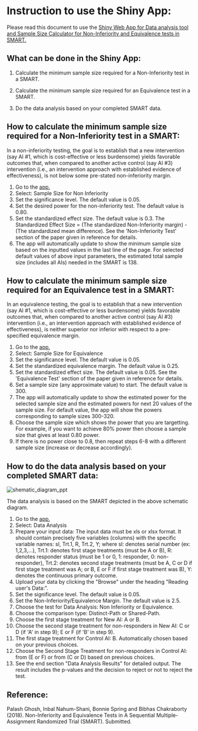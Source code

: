 
# Instruction to use the Shiny App:

Please read this document to use the [Shiny Web App for Data analysis tool and Sample Size Calculator for Non-Inferiority and Equivalence tests in SMART.](https://palash.shinyapps.io/NI_EQ/)



## What can be done in the Shiny App:

1. Calculate the minimum sample size required for a Non-Inferiority test in a SMART.

2. Calculate the minimum sample size required for an Equivalence test in a SMART. 

3. Do the data analysis based on your completed SMART data.




## How to calculate the minimum sample size required for a Non-Inferiority test in a SMART:

In a non-inferiority testing, the goal is to establish that a new intervention (say AI #1, which is cost-effective or less burdensome) yields favorable outcomes that, when compared to another active control (say AI #3) intervention (i.e., an intervention approach with established evidence of effectiveness), is not below some pre-stated non-inferiority margin.

1. Go to the [app.](https://palash.shinyapps.io/NI_EQ/)
2. Select: Sample Size for Non Inferiority
3. Set the significance level. The default value is 0.05.
4. Set the desired power for the non-inferiority test. The default value is 0.80.
5. Set the standardized effect size. The default value is 0.3. The Standardized Effect Size = (The standardized Non-Inferiority margin) - (The standardized mean difference). See the 'Non-Inferiority Test' section of the paper given in reference for details.
6. The app will automatically update to show the minimum sample size based on the inputted values in the last line of the page. For selected default values of above input parameters, the estimated total sample size (includes all AIs) needed in the SMART is 138.


## How to calculate the minimum sample size required for an Equivalence test in a SMART:

In an equivalence testing, the goal is to establish that a new intervention (say AI #1, which is cost-effective or less burdensome) yields favorable outcomes that, when compared to another active control (say AI #3) intervention (i.e., an intervention approach with established evidence of effectiveness), is neither superior nor inferior with respect to a pre-specified equivalence margin.


1. Go to the [app.](https://palash.shinyapps.io/NI_EQ/)
2. Select: Sample Size for Equivalence
3. Set the significance level. The default value is 0.05.
4. Set the standardized equivalence margin. The default value is 0.25.
5. Set the standardized effect size. The default value is 0.05. See the 'Equivalence Test' section of the paper given in reference for details.
6. Set a sample size (any approximate value) to start. The default value is 300. 
7. The app will automatically update to show the estimated power for the selected sample size and the estimated powers for next 20 values of the sample size. For default value, the app will show the powers corresponding to sample sizes 300-320.
8. Choose the sample size which shows the power that you are targetting. For example, if you want to achieve 80% power then choose a sample size that gives at least 0.80 power.
9. If there is no power close to 0.8, then repeat steps 6-8 with a different sample size (increase or decrease accordingly).


## How to do the data analysis based on your completed SMART data:


![shematic_diagram_ppt](https://user-images.githubusercontent.com/43629013/54010544-273bff80-41aa-11e9-880f-4970b0de6653.jpg)


The data analysis is based on the SMART depicted in the above schematic diagram. 

1. Go to the [app.](https://palash.shinyapps.io/NI_EQ/)
2. Select: Data Analysis
3. Prepare your input data: The input data must be xls or xlsx format. It should contain precisely five variables (columns) with the specific variable names: sl, Trt.1, R, Trt.2, Y; where sl: denotes serial number (ex: 1,2,3,...), Trt.1: denotes first stage treatments (must be A or B), R: denotes responder status (must be 1 or 0, 1: responder, 0: non-responder), Trt.2: denotes second stage treatments (must be A, C or D if first stage treatment was A; or B, E or F if first stage treatment was B), Y: denotes the continuous primary outcome. 
4. Upload your data by clicking the "Browse" under the heading "Reading user's Data:". 
5. Set the significance level. The default value is 0.05.
6. Set the Non-Inferiority/Equivalence Margin. The default value is 2.5.
7. Choose the test for Data Analysis: Non Inferiority or Equivalence.
8. Choose the comparison type: Distinct-Path or Shared-Path.
9. Choose the first stage treatment for New AI: A or B.
10. Choose the second stage treatment for non-responders in New AI: C or D (if 'A' in step 9); E or F (if 'B' in step 9).
11. The first stage treatment for Control AI: B. Automatically chosen based on your previous choices. 
12. Choose the Second Stage Treatment for non-responders in Control AI: from (E or F) or from (C or D) based on previous choices.
13. See the end section "Data Analysis Results" for detailed output. The result includes the p-values and the decision to reject or not to reject the test. 



## Reference:

Palash Ghosh, Inbal Nahum-Shani, Bonnie Spring and Bibhas Chakraborty (2018). Non-Inferiority and Equivalence Tests in A Sequential Multiple-Assignment Randomized Trial (SMART). Submitted.
